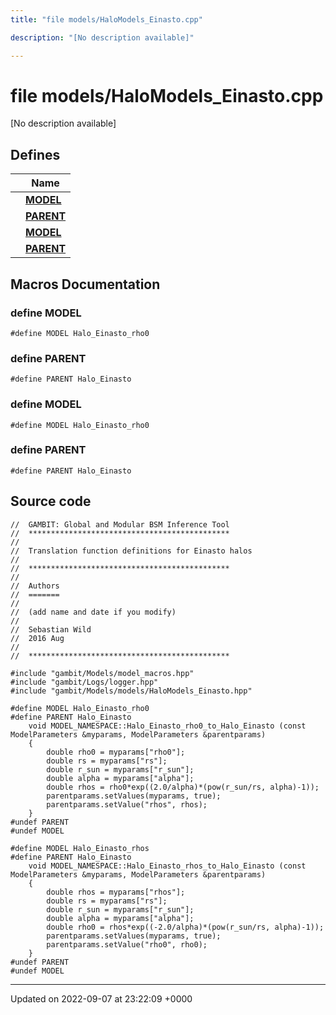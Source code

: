 ```yaml
---
title: "file models/HaloModels_Einasto.cpp"

description: "[No description available]"

---
```


# file models/HaloModels_Einasto.cpp

[No description available]

## Defines

|                | Name           |
| -------------- | -------------- |
|  | **[MODEL](/documentation/code/files/halomodels__einasto_8cpp/#define-model)**  |
|  | **[PARENT](/documentation/code/files/halomodels__einasto_8cpp/#define-parent)**  |
|  | **[MODEL](/documentation/code/files/halomodels__einasto_8cpp/#define-model)**  |
|  | **[PARENT](/documentation/code/files/halomodels__einasto_8cpp/#define-parent)**  |




## Macros Documentation

### define MODEL

```
#define MODEL Halo_Einasto_rho0
```


### define PARENT

```
#define PARENT Halo_Einasto
```


### define MODEL

```
#define MODEL Halo_Einasto_rho0
```


### define PARENT

```
#define PARENT Halo_Einasto
```


## Source code

```
//  GAMBIT: Global and Modular BSM Inference Tool
//  *********************************************
//
//  Translation function definitions for Einasto halos
//
//  *********************************************
//
//  Authors
//  =======
//
//  (add name and date if you modify)
//
//  Sebastian Wild
//  2016 Aug
//
//  *********************************************

#include "gambit/Models/model_macros.hpp"
#include "gambit/Logs/logger.hpp"
#include "gambit/Models/models/HaloModels_Einasto.hpp"

#define MODEL Halo_Einasto_rho0
#define PARENT Halo_Einasto
    void MODEL_NAMESPACE::Halo_Einasto_rho0_to_Halo_Einasto (const ModelParameters &myparams, ModelParameters &parentparams)
    {
        double rho0 = myparams["rho0"];
        double rs = myparams["rs"];
        double r_sun = myparams["r_sun"];
        double alpha = myparams["alpha"];
        double rhos = rho0*exp((2.0/alpha)*(pow(r_sun/rs, alpha)-1));
        parentparams.setValues(myparams, true);
        parentparams.setValue("rhos", rhos);
    }
#undef PARENT
#undef MODEL

#define MODEL Halo_Einasto_rhos
#define PARENT Halo_Einasto
    void MODEL_NAMESPACE::Halo_Einasto_rhos_to_Halo_Einasto (const ModelParameters &myparams, ModelParameters &parentparams)
    {
        double rhos = myparams["rhos"];
        double rs = myparams["rs"];
        double r_sun = myparams["r_sun"];
        double alpha = myparams["alpha"];
        double rho0 = rhos*exp((-2.0/alpha)*(pow(r_sun/rs, alpha)-1));
        parentparams.setValues(myparams, true);
        parentparams.setValue("rho0", rho0);
    }
#undef PARENT
#undef MODEL
```


-------------------------------

Updated on 2022-09-07 at 23:22:09 +0000
